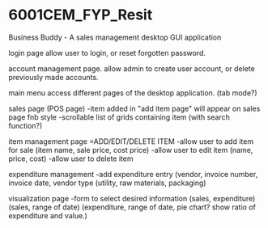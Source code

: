 # 6001CEM_FYP_Resit
Business Buddy - A sales management desktop GUI application

login page
allow user to login, or reset forgotten password.

account management page.
allow admin to create user account, or delete previously made accounts.

main menu
access different pages of the desktop application. (tab mode?)

sales page (POS page)
-item added in "add item page" will appear on sales page fnb style
-scrollable list of grids containing item (with search function?)

item management page
=ADD/EDIT/DELETE ITEM
-allow user to add item for sale (item name, sale price, cost price)
-allow user to edit item (name, price, cost)
-allow user to delete item

expenditure management 
-add expenditure entry (vendor, invoice number, invoice date, vendor type (utility, raw materials, packaging)

visualization page 
-form to select desired information (sales, expenditure)
(sales, range of date)
(expenditure, range of date, pie chart? show ratio of expenditure and value.)
